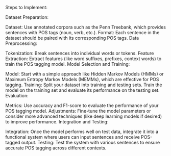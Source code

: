 Steps to Implement:

Dataset Preparation:

Dataset: Use annotated corpora such as the Penn Treebank, which provides sentences with POS tags (noun, verb, etc.).
Format: Each sentence in the dataset should be paired with its corresponding POS tags.
Data Preprocessing:

Tokenization: Break sentences into individual words or tokens.
Feature Extraction: Extract features (like word suffixes, prefixes, context words) to train the POS tagging model.
Model Selection and Training:

Model: Start with a simple approach like Hidden Markov Models (HMMs) or Maximum Entropy Markov Models (MEMMs), which are effective for POS tagging.
Training: Split your dataset into training and testing sets. Train the model on the training set and evaluate its performance on the testing set.
Evaluation:

Metrics: Use accuracy and F1-score to evaluate the performance of your POS tagging model.
Adjustments: Fine-tune the model parameters or consider more advanced techniques (like deep learning models if desired) to improve performance.
Integration and Testing:

Integration: Once the model performs well on test data, integrate it into a functional system where users can input sentences and receive POS-tagged output.
Testing: Test the system with various sentences to ensure accurate POS tagging across different contexts.
